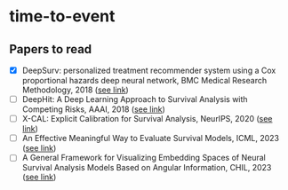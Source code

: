 # time-to-event

## Papers to read

- [x] DeepSurv: personalized treatment recommender system using a Cox proportional hazards deep neural network, BMC Medical Research Methodology, 2018 ([see link](https://bmcmedresmethodol.biomedcentral.com/articles/10.1186/s12874-018-0482-1))
- [ ] DeepHit: A Deep Learning Approach to Survival Analysis with Competing Risks, AAAI, 2018 ([see link](http://medianetlab.ee.ucla.edu/papers/AAAI_2018_DeepHit))
- [ ] X-CAL: Explicit Calibration for Survival Analysis, NeurIPS, 2020 ([see link](https://papers.nips.cc/paper/2020/file/d4a93297083a23cc099f7bd6a8621131-Paper.pdf))
- [ ] An Effective Meaningful Way to Evaluate Survival Models, ICML, 2023 ([see link](https://proceedings.mlr.press/v202/qi23b/qi23b.pdf))
- [ ] A General Framework for Visualizing Embedding Spaces of Neural Survival Analysis Models Based on Angular Information, CHIL, 2023 ([see link](https://proceedings.mlr.press/v209/chen23b/chen23b.pdf))
